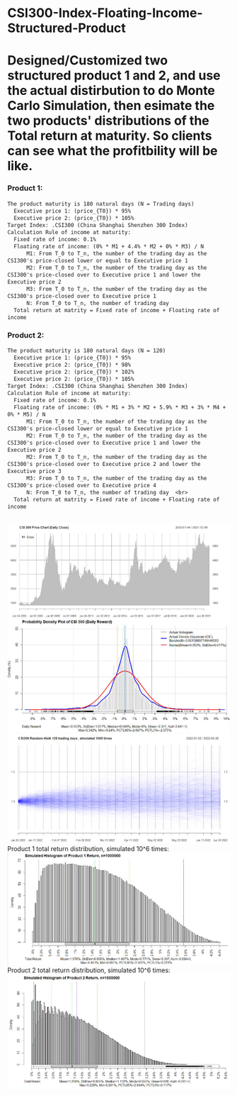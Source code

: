 # CSI300-Index-Floating-Income-Structured-Product
# Designed/Customized two structured product 1 and 2, and use the actual distirbution to do Monte Carlo Simulation, then esimate the two products' distributions of the Total return at maturity. So clients can see what the profitbility will be like. 

### Product 1:    
    The product maturity is 180 natural days (N = Trading days)
      Executive price 1: (price_{T0}) * 95%  
      Executive price 2: (price_{T0}) * 105%
    Target Index: .CSI300 (China Shanghai Shenzhen 300 Index)
    Calculation Rule of income at maturity:   
      Fixed rate of income: 0.1%  
      Floating rate of income: (0% * M1 + 4.4% * M2 + 0% * M3) / N 
          M1: From T_0 to T_n, the number of the trading day as the CSI300's price-closed lower or equal to Executive price 1  
          M2: From T_0 to T_n, the number of the trading day as the CSI300's price-closed over to Executive price 1 and lower the Executive price 2  
          M3: From T_0 to T_n, the number of the trading day as the CSI300's price-closed over to Executive price 1  
          N: From T_0 to T_n, the number of trading day  
      Total return at matrity = Fixed rate of income + Floating rate of income  

### Product 2:  
    The product maturity is 180 natural days (N = 120)   
      Executive price 1: (price_{T0}) * 95% 
      Executive price 2: (price_{T0}) * 98%  
      Executive price 2: (price_{T0}) * 102%  
      Executive price 2: (price_{T0}) * 105%  
    Target Index: .CSI300 (China Shanghai Shenzhen 300 Index)  
    Calculation Rule of income at maturity:   
      Fixed rate of income: 0.1%  
      Floating rate of income: (0% * M1 + 3% * M2 + 5.9% * M3 + 3% * M4 + 0% * M5) / N  
          M1: From T_0 to T_n, the number of the trading day as the CSI300's price-closed lower or equal to Executive price 1  
          M2: From T_0 to T_n, the number of the trading day as the CSI300's price-closed over to Executive price 1 and lower the Executive price 2  
          M2: From T_0 to T_n, the number of the trading day as the CSI300's price-closed over to Executive price 2 and lower the Executive price 3  
          M3: From T_0 to T_n, the number of the trading day as the CSI300's price-closed over to Executive price 4  
          N: From T_0 to T_n, the number of trading day  <br>
      Total return at matrity = Fixed rate of income + Floating rate of income  
      
##  
![alt text](https://github.com/tomZpeng/CSI300-Index-Floating-Income-Structured-Product/blob/main/Pictures/CSI300.jpg?raw=ture)
![alt text](https://github.com/tomZpeng/CSI300-Index-Floating-Income-Structured-Product/blob/main/Pictures/random_walk.jpg?raw=ture)
Product 1 total return distribution, simulated 10^6 times: 
![alt text](https://github.com/tomZpeng/CSI300-Index-Floating-Income-Structured-Product/blob/main/Pictures/Product1.jpg?raw=ture)
Product 2 total return distribution, simulated 10^6 times: 
![alt text](https://github.com/tomZpeng/CSI300-Index-Floating-Income-Structured-Product/blob/main/Pictures/Product2.jpg?raw=ture)
